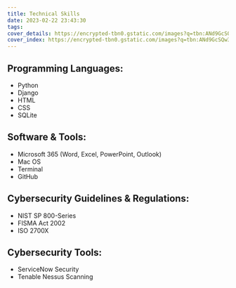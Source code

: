 ```yaml
---
title: Technical Skills
date: 2023-02-22 23:43:30
tags:
cover_details: https://encrypted-tbn0.gstatic.com/images?q=tbn:ANd9GcSQw3ympUU19tlNR7SMCGHSguvv_miWjfdOPA&usqp=CAU
cover_index: https://encrypted-tbn0.gstatic.com/images?q=tbn:ANd9GcSQw3ympUU19tlNR7SMCGHSguvv_miWjfdOPA&usqp=CAU
---
```

## Programming Languages:  
- Python
- Django
- HTML
- CSS
- SQLite
## Software & Tools: 
- Microsoft 365 (Word, Excel, PowerPoint, Outlook)
- Mac OS
- Terminal
- GitHub
## Cybersecurity Guidelines & Regulations:
 - NIST SP 800-Series
 - FISMA Act 2002
 - ISO 2700X
## Cybersecurity Tools: 
- ServiceNow Security
- Tenable Nessus Scanning 



